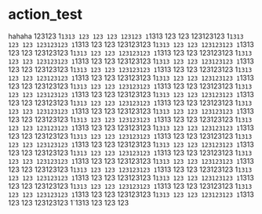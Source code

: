 # action_test
hahaha
123123
1`1313
123
123
123
123123
1`1313
123
123
123123123
1`1313
123
123
123123123
1`1313
123
123
123123123
1`1313
123
123
123123123
1`1313
123
123
123123123
1`1313
123
123
123123123
1`1313
123
123
123123123
1`1313
123
123
123123123
1`1313
123
123
123123123
1`1313
123
123
123123123
1`1313
123
123
123123123
1`1313
123
123
123123123
1`1313
123
123
123123123
1`1313
123
123
123123123
1`1313
123
123
123123123
1`1313
123
123
123123123
1`1313
123
123
123123123
1`1313
123
123
123123123
1`1313
123
123
123123123
1`1313
123
123
123123123
1`1313
123
123
123123123
1`1313
123
123
123123123
1`1313
123
123
123123123
1`1313
123
123
123123123
1`1313
123
123
123123123
1`1313
123
123
123123123
1`1313
123
123
123123123
1`1313
123
123
123123123
1`1313
123
123
123123123
1`1313
123
123
123123123
1`1313
123
123
123123123
1`1313
123
123
123123123
1`1313
123
123
123123123
1`1313
123
123
123123123
1`1313
123
123
123123123
1`1313
123
123
123123123
1`1313
123
123
123123123
1`1313
123
123
123123123
1`1313
123
123
123123123
1`1313
123
123
123123123
1`1313
123
123
123123123
1`1313
123
123
123123123
1`1313
123
123
123123123
1`1313
123
123
123123123
1`1313
123
123
123123123
1`1313
123
123
123123123
1`1313
123
123
123123123
1`1313
123
123
123123123
1`1313
123
123
123123123
1`1313
123
123
123123123
1`1313
123
123
123123123
1`1313
123
123
123123123
1`1313
123
123
123123123
1`1313
123
123
123123123
1`1313
123
123
123123123
1`1313
123
123
123123123
1`1313
123
123
123123123
1`1313
123
123
123123123
1`1313
123
123
123123123
1`1313
123
123
123
